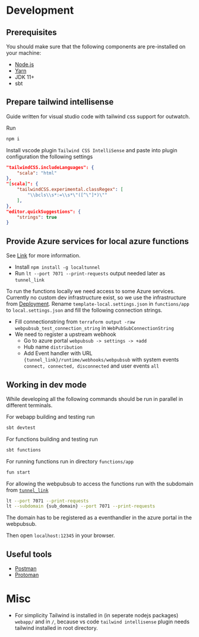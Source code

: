 # Development
## Prerequisites
You should make sure that the following components are pre-installed on your machine:
 - [Node.js](https://nodejs.org/en/download/)
 - [Yarn](https://yarnpkg.com/en/docs/install)
 - JDK 11+
 - sbt

## Prepare tailwind intellisense
Guide written for visual studio code with tailwind css support for outwatch. 

Run
```sh
npm i
```

Install vscode plugin `Tailwind CSS IntelliSense` and paste into plugin configuration the following settings
```json
"tailwindCSS.includeLanguages": {
    "scala": "html"
},
"[scala]": {  
    "tailwindCSS.experimental.classRegex": [
        "\\bcls\\s*:=\\s*\"([^\"]*)\""
    ],
},
"editor.quickSuggestions": {
    "strings": true
}
```

## Provide Azure services for local azure functions
See [Link](https://github.com/Azure/azure-webpubsub/tree/main/samples/functions/js/simplechat) for more information.

- Install `npm install -g localtunnel`
- Run `lt --port 7071 --print-requests` output needed later as `tunnel_link`

To run the functions locally we need access to some Azure services. Currently no custom dev infrastructure exist, so we use the infrastructure from [Deployment](#Deployment). Rename `template-local.settings.json` in `functions/app` to `local.settings.json` and fill the following connection strings.

- Fill connectionstring from `terraform output -raw webpubsub_test_connection_string` in `WebPubSubConnectionString`
- We need to register a upstream webhook
  - Go to azure portal `webpubsub -> settings -> +add`
  - Hub name `distribution`
  - Add Event handler with URL `{tunnel_link}/runtime/webhooks/webpubsub` with system events `connect, connected, disconnected` and user events `all`

## Working in dev mode
While developing all the following commands should be run in parallel in different terminals.

For webapp building and testing run
```sh
sbt devtest
```

For functions building and testing run
```sh
sbt functions
```

For running functions run  in directory `functions/app`
```sh
fun start
```

For allowing the webpubsub to access the functions run with the subdomain from [`tunnel_link`](#Provide-Azure-services-for-local-azure-functions)
```sh
lt --port 7071 --print-requests
lt --subdomain {sub_domain} --port 7071 --print-requests
```
The domain has to be registered as a eventhandler in the azure portal in the webpubsub.

Then open `localhost:12345` in your browser. 


## Useful tools
- [Postman](https://www.postman.com/)
- [Protoman](https://github.com/spluxx/Protoman)

# Misc
- For simplicity Tailwind is installed in (in seperate nodejs packages) `webapp/` and in `/`, because vs code `tailwind intellisense` plugin needs tailwind installed in root directory.